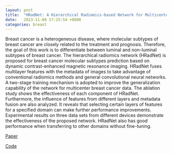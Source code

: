 ```yaml
---
layout: post
title:  "HRadNet: A Hierarchical Radiomics-based Network for Multicenter Breast Cancer Molecular Subtypes Prediction"
date:   2023-11-08 17:25:54 +0800
categories: breast
---
```


Breast cancer is a heterogeneous disease, where molecular subtypes of breast cancer are closely related to the treatment and prognosis. Therefore, the goal of this work is to differentiate between luminal and non-luminal subtypes of breast cancer. The hierarchical radiomics network (HRadNet) is proposed for breast cancer molecular subtypes prediction based on dynamic contrast-enhanced magnetic resonance imaging. HRadNet fuses multilayer features with the metadata of images to take advantage of conventional radiomics methods and general convolutional neural networks. A two-stage training mechanism is adopted to improve the generalization capability of the network for multicenter breast cancer data. The ablation study shows the effectiveness of each component of HRadNet. Furthermore, the influence of features from different layers and metadata fusion are also analyzed. It reveals that selecting certain layers of features for a specified domain can make further performance improvements. Experimental results on three data sets from different devices demonstrate the effectiveness of the proposed network. HRadNet also has good performance when transferring to other domains without fine-tuning.

[Paper](https://ieeexplore.ieee.org/document/10312800)

[Code](https://github.com/SCUT-MLCLab/HRadNet)
